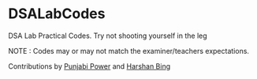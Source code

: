 # DSALabCodes
DSA Lab Practical Codes. 
Try not shooting yourself in the leg

NOTE : Codes may or may not match the examiner/teachers expectations.

Contributions by [Punjabi Power](https://github.com/Orion-Pax01) and [Harshan Bing](https://github.com/Harshan-Attar)
